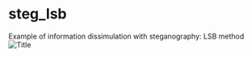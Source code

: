 # steg_lsb
Example of information dissimulation with steganography: LSB method
![Title](https://user-images.githubusercontent.com/36800993/220376085-a6a790f7-3dbb-401b-95c9-10d3ec45bea9.jpg)
